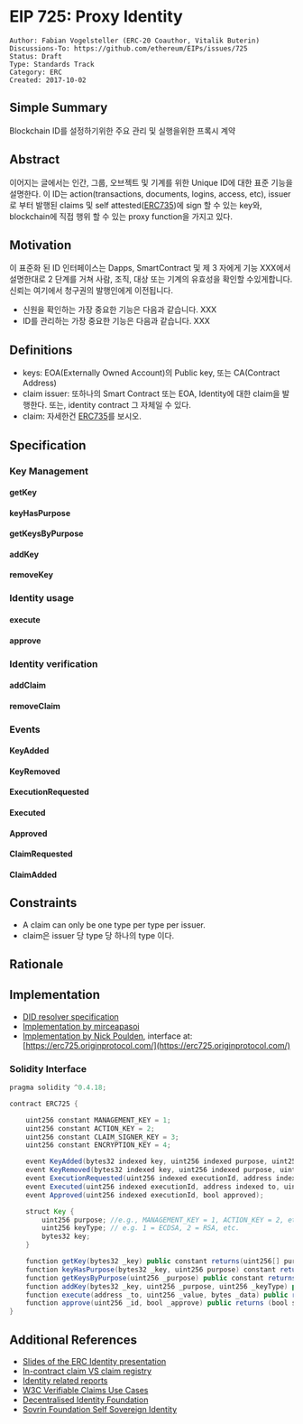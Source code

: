# EIP 725: Proxy Identity 

```
Author: Fabian Vogelsteller (ERC-20 Coauthor, Vitalik Buterin)
Discussions-To: https://github.com/ethereum/EIPs/issues/725
Status: Draft
Type: Standards Track
Category: ERC
Created: 2017-10-02
```

## Simple Summary
Blockchain ID를 설정하기위한 주요 관리 및 실행을위한 프록시 계약

## Abstract
이어지는 글에서는 인간, 그룹, 오브젝트 및 기계를 위한 Unique ID에 대한 표준 기능을 설명한다.
이 ID는 action(transactions, documents, logins, access, etc), issuer로 부터 발행된 claims 및 self attested([ERC735](https://github.com/ethereum/EIPs/issues/735))에 sign 할 수 있는 key와, blockchain에 직접 행위 할 수 있는 proxy function을 가지고 있다.


## Motivation
이 표준화 된 ID 인터페이스는 Dapps, SmartContract 및 제 3 자에게 기능 XXX에서 설명한대로 2 단계를 거쳐 사람, 조직, 대상 또는 기계의 유효성을 확인할 수있게합니다. 
신뢰는 여기에서 청구권의 발행인에게 이전됩니다.

* 신원을 확인하는 가장 중요한 기능은 다음과 같습니다. XXX
* ID를 관리하는 가장 중요한 기능은 다음과 같습니다. XXX


## Definitions
* keys: EOA(Externally Owned Account)의 Public key, 또는 CA(Contract Address)
* claim issuer: 또하나의 Smart Contract 또는 EOA, Identity에 대한 claim을 발행한다. 또는, identity contract 그 자체일 수 있다.
* claim: 자세한건 [ERC735](https://github.com/ethereum/EIPs/issues/735)를 보시오.


## Specification

### Key Management
#### getKey
#### keyHasPurpose
#### getKeysByPurpose
#### addKey
#### removeKey

### Identity usage
#### execute
#### approve

### Identity verification
#### addClaim
#### removeClaim

### Events
#### KeyAdded
#### KeyRemoved
#### ExecutionRequested
#### Executed
#### Approved
#### ClaimRequested
#### ClaimAdded


## Constraints
* A claim can only be one type per type per issuer.
* claim은 issuer 당 type 당 하나의 type 이다.


## Rationale



## Implementation
* [DID resolver specification](https://github.com/WebOfTrustInfo/rebooting-the-web-of-trust-spring2018/blob/master/topics-and-advance-readings/DID-Method-erc725.md)
* [Implementation by mirceapasoi](https://github.com/mirceapasoi/erc725-735)
* [Implementation by Nick Poulden](https://github.com/OriginProtocol/identity-playground), interface at: [https://erc725.originprotocol.com/](https://erc725.originprotocol.com/)

### Solidity Interface
```java
pragma solidity ^0.4.18;

contract ERC725 {

    uint256 constant MANAGEMENT_KEY = 1;
    uint256 constant ACTION_KEY = 2;
    uint256 constant CLAIM_SIGNER_KEY = 3;
    uint256 constant ENCRYPTION_KEY = 4;

    event KeyAdded(bytes32 indexed key, uint256 indexed purpose, uint256 indexed keyType);
    event KeyRemoved(bytes32 indexed key, uint256 indexed purpose, uint256 indexed keyType);
    event ExecutionRequested(uint256 indexed executionId, address indexed to, uint256 indexed value, bytes data);
    event Executed(uint256 indexed executionId, address indexed to, uint256 indexed value, bytes data);
    event Approved(uint256 indexed executionId, bool approved);

    struct Key {
        uint256 purpose; //e.g., MANAGEMENT_KEY = 1, ACTION_KEY = 2, etc.
        uint256 keyType; // e.g. 1 = ECDSA, 2 = RSA, etc.
        bytes32 key;
    }

    function getKey(bytes32 _key) public constant returns(uint256[] purposes, uint256 keyType, bytes32 key);
    function keyHasPurpose(bytes32 _key, uint256 purpose) constant returns(bool exists);
    function getKeysByPurpose(uint256 _purpose) public constant returns(bytes32[] keys);
    function addKey(bytes32 _key, uint256 _purpose, uint256 _keyType) public returns (bool success);
    function execute(address _to, uint256 _value, bytes _data) public returns (uint256 executionId);
    function approve(uint256 _id, bool _approve) public returns (bool success);
}
```

## Additional References
* [Slides of the ERC Identity presentation](https://www.slideshare.net/FabianVogelsteller/erc-725-identity)
* [In-contract claim VS claim registry](https://github.com/ethereum/wiki/wiki/ERC-735:-Claim-Holder-Registry-vs.-in-contract)
* [Identity related reports](http://www.weboftrust.info/specs.html)
* [W3C Verifiable Claims Use Cases](https://w3c.github.io/vc-use-cases/)
* [Decentralised Identity Foundation](http://identity.foundation/)
* [Sovrin Foundation Self Sovereign Identity](https://sovrin.org/wp-content/uploads/2017/06/The-Inevitable-Rise-of-Self-Sovereign-Identity.pdf)
